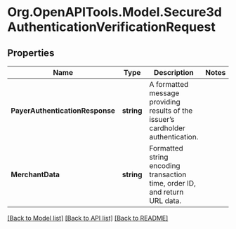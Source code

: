 # Org.OpenAPITools.Model.Secure3dAuthenticationVerificationRequest
## Properties

Name | Type | Description | Notes
------------ | ------------- | ------------- | -------------
**PayerAuthenticationResponse** | **string** | A formatted message providing results of the issuer’s cardholder authentication. | 
**MerchantData** | **string** | Formatted string encoding transaction time, order ID, and return URL data. | 

[[Back to Model list]](../README.md#documentation-for-models) [[Back to API list]](../README.md#documentation-for-api-endpoints) [[Back to README]](../README.md)

